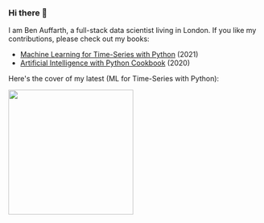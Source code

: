 ### Hi there 👋

I am Ben Auffarth, a full-stack data scientist living in London. If you like my contributions, please check out my books:
* [Machine Learning for Time-Series with Python](https://amzn.to/3z1lCSI) (2021)
* [Artificial Intelligence with Python Cookbook](https://amzn.to/3qvEVQc) (2020)

Here's the cover of my latest (ML for Time-Series with Python):

[<img src="https://github.com/benman1/Machine-Learning-for-Time-Series-with-Python/raw/main/.other/cover.png" width="248">](https://amzn.to/3z1lCSI)

<!--
**benman1/benman1** is a ✨ _special_ ✨ repository because its `README.md` (this file) appears on your GitHub profile.

Here are some ideas to get you started:

- 🔭 I’m currently working on ...
- 🌱 I’m currently learning ...
- 👯 I’m looking to collaborate on ...
- 🤔 I’m looking for help with ...
- 💬 Ask me about ...
- 📫 How to reach me: ...
- 😄 Pronouns: ...
- ⚡ Fun fact: ...
-->
